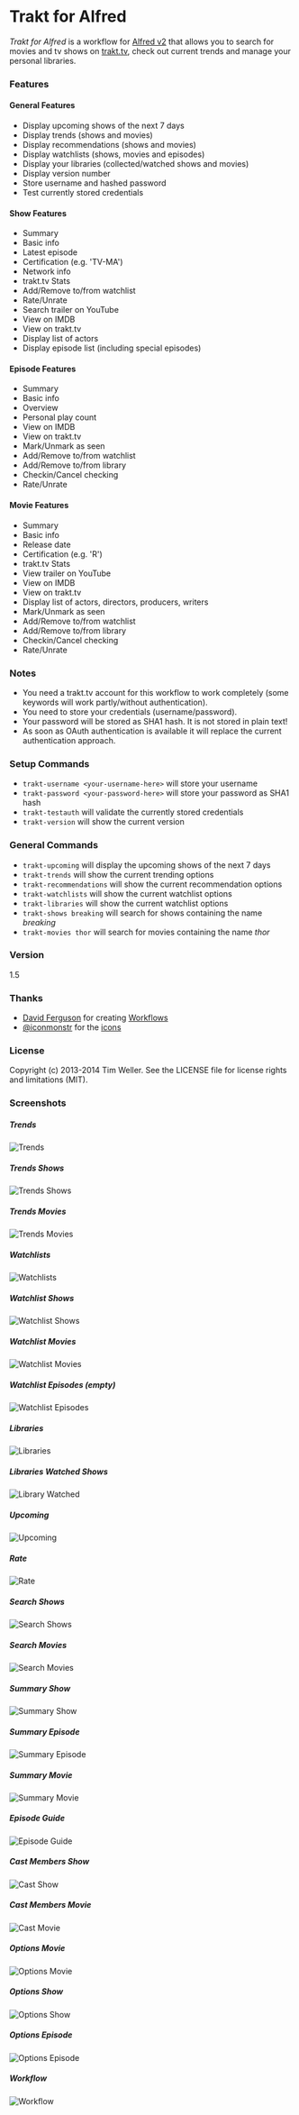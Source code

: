 # Trakt for Alfred
*Trakt for Alfred* is a workflow for [Alfred v2] that allows you to search for movies and tv shows on [trakt.tv], check out current trends and manage your personal libraries. 

### Features
#### General Features
 - Display upcoming shows of the next 7 days
 - Display trends (shows and movies)
 - Display recommendations (shows and movies)
 - Display watchlists (shows, movies and episodes)
 - Display your libraries (collected/watched shows and movies)
 - Display version number
 - Store username and hashed password
 - Test currently stored credentials

#### Show Features
 - Summary
 - Basic info
 - Latest episode
 - Certification (e.g. 'TV-MA')
 - Network info
 - trakt.tv Stats
 - Add/Remove to/from watchlist
 - Rate/Unrate
 - Search trailer on YouTube
 - View on IMDB
 - View on trakt.tv
 - Display list of actors
 - Display episode list (including special episodes)

#### Episode Features
 - Summary
 - Basic info
 - Overview
 - Personal play count
 - View on IMDB
 - View on trakt.tv
 - Mark/Unmark as seen
 - Add/Remove to/from watchlist
 - Add/Remove to/from library
 - Checkin/Cancel checking
 - Rate/Unrate

#### Movie Features
 - Summary
 - Basic info
 - Release date
 - Certification (e.g. 'R')
 - trakt.tv Stats
 - View trailer on YouTube
 - View on IMDB
 - View on trakt.tv
 - Display list of actors, directors, producers, writers
 - Mark/Unmark as seen
 - Add/Remove to/from watchlist
 - Add/Remove to/from library
 - Checkin/Cancel checking
 - Rate/Unrate

### Notes
 - You need a trakt.tv account for this workflow to work completely (some keywords will work partly/without authentication).
 - You need to store your credentials (username/password).
 - Your password will be stored as SHA1 hash. It is not stored in plain text!
 - As soon as OAuth authentication is available it will replace the current authentication approach.

### Setup Commands
 - `trakt-username <your-username-here>` will store your username
 - `trakt-password <your-password-here>` will store your password as SHA1 hash
 - `trakt-testauth` will validate the currently stored credentials
 - `trakt-version` will show the current version

### General Commands
 - `trakt-upcoming` will display the upcoming shows of the next 7 days
 - `trakt-trends` will show the current trending options
 - `trakt-recommendations` will show the current recommendation options
 - `trakt-watchlists` will show the current watchlist options
 - `trakt-libraries` will show the current watchlist options
 - `trakt-shows breaking` will search for shows containing the name *breaking*
 - `trakt-movies thor` will search for movies containing the name *thor*

### Version
1.5

### Thanks
 - [David Ferguson] for creating [Workflows]
 - [@iconmonstr] for the [icons]

### License
Copyright (c) 2013-2014 Tim Weller. See the LICENSE file for license rights and limitations (MIT).

### Screenshots
##### Trends
![Trends][screenshot_trends]

##### Trends Shows
![Trends Shows][screenshot_trends_shows]

##### Trends Movies
![Trends Movies][screenshot_trends_movies]

##### Watchlists
![Watchlists][screenshot_watchlists]

##### Watchlist Shows
![Watchlist Shows][screenshot_watchlist_shows]

##### Watchlist Movies
![Watchlist Movies][screenshot_watchlist_movies]

##### Watchlist Episodes (empty)
![Watchlist Episodes][screenshot_watchlist_episodes]

##### Libraries
![Libraries][screenshot_libraries]

##### Libraries Watched Shows
![Library Watched][screenshot_libraries_watchedshows]

##### Upcoming
![Upcoming][screenshot_upcoming]

##### Rate
![Rate][screenshot_rate]

##### Search Shows
![Search Shows][screenshot_search_shows]

##### Search Movies
![Search Movies][screenshot_search_movies]

##### Summary Show
![Summary Show][screenshot_summary_show]

##### Summary Episode
![Summary Episode][screenshot_summary_episode]

##### Summary Movie
![Summary Movie][screenshot_summary_movie]

##### Episode Guide
![Episode Guide][screenshot_epguide]

##### Cast Members Show
![Cast Show][screenshot_cast_show]

##### Cast Members Movie
![Cast Movie][screenshot_cast_movie]

##### Options Movie
![Options Movie][screenshot_options_movie]

##### Options Show
![Options Show][screenshot_options_show]

##### Options Episode
![Options Episode][screenshot_options_episode]

##### Workflow
![Workflow][screenshot_workflow]

[Alfred v2]:http://www.alfredapp.com/
[trakt.tv]:http://trakt.tv/
[David Ferguson]:http://dferg.us/
[Workflows]:https://github.com/jdfwarrior/Workflows
[@iconmonstr]:https://twitter.com/iconmonstr
[icons]:http://iconmonstr.com/
[screenshot_upcoming]:https://dl.dropboxusercontent.com/u/2188000/traktforalfred/upcoming.png
[screenshot_rate]:https://dl.dropboxusercontent.com/u/2188000/traktforalfred/rate.png
[screenshot_summary_show]:https://dl.dropboxusercontent.com/u/2188000/traktforalfred/summary_show.png
[screenshot_summary_movie]:https://dl.dropboxusercontent.com/u/2188000/traktforalfred/summary_movie.png
[screenshot_summary_episode]:https://dl.dropboxusercontent.com/u/2188000/traktforalfred/summary_episode.png
[screenshot_search_shows]:https://dl.dropboxusercontent.com/u/2188000/traktforalfred/search_shows.png
[screenshot_search_movies]:https://dl.dropboxusercontent.com/u/2188000/traktforalfred/search_movies.png
[screenshot_trends]:https://dl.dropboxusercontent.com/u/2188000/traktforalfred/trends.png
[screenshot_trends_shows]:https://dl.dropboxusercontent.com/u/2188000/traktforalfred/trends_shows.png
[screenshot_trends_movies]:https://dl.dropboxusercontent.com/u/2188000/traktforalfred/trends_movies.png
[screenshot_watchlists]:https://dl.dropboxusercontent.com/u/2188000/traktforalfred/watchlists.png
[screenshot_watchlist_shows]:https://dl.dropboxusercontent.com/u/2188000/traktforalfred/watchlist_shows.png
[screenshot_watchlist_movies]:https://dl.dropboxusercontent.com/u/2188000/traktforalfred/watchlist_movies.png
[screenshot_watchlist_episodes]:https://dl.dropboxusercontent.com/u/2188000/traktforalfred/watchlist_episodes.png
[screenshot_epguide]:https://dl.dropboxusercontent.com/u/2188000/traktforalfred/epguide.png
[screenshot_cast_show]:https://dl.dropboxusercontent.com/u/2188000/traktforalfred/cast_show.png
[screenshot_cast_movie]:https://dl.dropboxusercontent.com/u/2188000/traktforalfred/cast_movie.png
[screenshot_workflow]:https://dl.dropboxusercontent.com/u/2188000/traktforalfred/workflow.png
[screenshot_options_movie]:https://dl.dropboxusercontent.com/u/2188000/traktforalfred/options_movie.png
[screenshot_options_episode]:https://dl.dropboxusercontent.com/u/2188000/traktforalfred/options_episode.png
[screenshot_options_show]:https://dl.dropboxusercontent.com/u/2188000/traktforalfred/options_show.png
[screenshot_libraries]:https://dl.dropboxusercontent.com/u/2188000/traktforalfred/libraries.png
[screenshot_libraries_watchedshows]:https://dl.dropboxusercontent.com/u/2188000/traktforalfred/libraries_watchedshows.png
